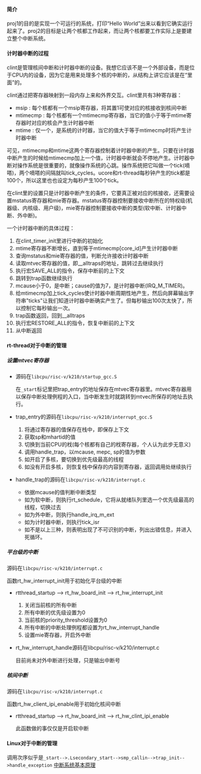 #### 简介

proj1的目的是实现一个可运行的系统，打印“Hello World”出来以看到它确实运行起来了。proj2的目标是让两个核都工作起来，而让两个核都要工作实际上是要建立整个中断系统。

#### 计时器中断的过程

clint是管理核间中断和计时器中断的设备。我想它应该不是一个外部设备，而是位于CPU内的设备，因为它是用来处理多个核的中断的，从结构上讲它应该是在“里面”的。

clint通过把寄存器映射到一段内存上来和外界交互。clint里共有3种寄存器：

- msip  :  每个核都有一个msip寄存器，将其置1可使对应的核接收到核间中断
- mtimecmp : 每个核都有一个mtimecmp寄存器，当它的值小于等于mtime寄存器时对应的核会产生计时器中断
- mtime : 仅一个，是系统的计时器，当它的值大于等于mtimecmp时将产生计时器中断

可见，mtimecmp和mtime这两个寄存器控制着计时器中断的产生。只要在计时器中断产生的时候给mtimecmp加上一个值，计时器中断就会不停地产生。计时器中断对操作系统是很重要的，就像操作系统的心跳。操作系统把它叫做一个tick(嘀嗒)，两个嘀嗒的间隔就叫tick_cycles。ucore和rt-thread每秒钟产生的tick都是100个，所以这里也也设定为每秒产生100个tick。

在clint里的设置只是计时器中断产生的条件，它要真正被对应的核接收，还需要设置mstatus寄存器和mie寄存器。mstatus寄存器控制要接收中断所在的特权级(机器级、内核级、用户级)，mie寄存器控制要接收中断的类型(软中断、计时器中断、外中断)。

一个计时器中断的具体过程：

1. 在clint_timer_init里进行中断的初始化
2. mtime寄存器不断增长，直到等于mtimecmp[core_id]产生计时器中断
3. 查询mstatus和mie寄存器的值，判断允许接收计时器中断
4. 读取mtvec寄存器的值，即__alltraps的地址，跳转过去继续执行
5. 执行宏SAVE_ALL的指令，保存中断前的上下文
6. 跳转到trap函数继续执行
7. mcause小于0，是中断；cause的值为7，是计时器中断(IRQ_M_TIMER)。
8. 给mtimecmp加上tick_cycles使计时器中断周期性地产生，然后向屏幕输出字符串"ticks"让我们知道计时器中断确实产生了。但每秒输出100次太快了，所以控制它每秒输出一次。
9. trap函数返回，回到__alltraps
10. 执行宏RESTORE_ALL的指令，恢复中断前的上下文
11. 从中断返回

#### rt-thread对于中断的管理

##### 设置mtvec寄存器

- 源码在`libcpu/risc-v/k210/startup_gcc.S`

  在`_start`标记里把trap_entry的地址保存在mtvec寄存器里。mtvec寄存器用以保存中断处理例程的入口，当中断发生时就跳转到mtvec所保存的地址去执行。

- trap_entry的源码在`libcpu/risc-v/k210/interrupt_gcc.S`

  1. 将通过寄存器的值保存在栈中，即保存上下文
  2. 获取sp和mhartid的值
  3. 切换到当前CPU的𣏾(每个核都有自己的𣏾寄存器，个人认为此步无意义)
  4. 调用handle_trap，以mcause, mepc, sp的值为参数
  5. 如开启了多核，要切换到优先级最高的线程
  6. 如没有开启多核，则恢复栈中保存的内容到寄存器，返回调用处继续执行

- handle_trap的源码在`libcpu/risc-v/k210/interrupt.c`

  - 依据mcause的值判断中断类型
  - 如为软中断，则执行rt_schedule，它将从就绪队列里选一个优先级最高的线程，切换过去
  - 如为外中断，则执行handle_irq_m_ext
  - 如为计时器中断，则执行tick_isr
  - 如不是以上三种，则表明出现了不可识别的中断，列出出错信息，并进入死循环。

##### 平台级的中断

源码在`libcpu/risc-v/k210/interrupt.c`

函数rt_hw_interrupt_init用于初始化平台级的中断

- rtthread_startup --> rt_hw_board_init --> rt_hw_interrupt_init

  1. 关闭当前核的所有中断
  2. 所有中断的优先级设置为0
  3. 当前核的priority_threshold设置为0
  4. 所有中断的中断处理例程都设置为rt_hw_interrupt_handle
  5. 设置mie寄存器，开启外中断

- rt_hw_interrupt_handle源码在libcpu/risc-v/k210/interrupt.c

  目前尚未对外中断进行处理，只是输出中断号

##### 核间中断

源码在`libcpu/risc-v/k210/interrupt.c`

函数rt_hw_client_ipi_enable用于初始化核间中断

- rtthread_startup --> rt_hw_board_init --> rt_hw_clint_ipi_enable

  此函数做的事仅仅是开启软中断

#### Linux对于中断的管理

调用次序似乎是`_start-->.Lsecondary_start-->smp_callin-->trap_init-->handle_exception`
[中断系统基本原理](https://blog.csdn.net/droidphone/article/details/7445825)
